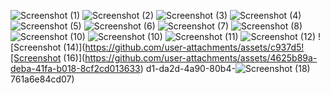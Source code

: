 ![Screenshot (1)](https://github.com/user-attachments/assets/02aaeb77-61d9-46be-8671-faa9f39e70e3)
![Screenshot (2)](https://github.com/user-attachments/assets/a9c18196-e5d1-4c55-b4d8-5b893269acc7)
![Screenshot (3)](https://github.com/user-attachments/assets/0f63b305-d569-4df5-8797-949a4e672ecc)
![Screenshot (4)](https://github.com/user-attachments/assets/634d6efa-b054-419f-ab1f-4b81102870b5)
![Screenshot (5)](https://github.com/user-attachments/assets/2d37defe-4699-4bae-851d-a8fca497d34e)
![Screenshot (6)](https://github.com/user-attachments/assets/6d77de61-4241-4378-afc9-ebd62e4a54a8)
![Screenshot (7)](https://github.com/user-attachments/assets/0c180508-88f3-4cde-94bf-4a2d47392091)
![Screenshot (8)](https://github.com/user-attachments/assets/68b23a84-b32f-4da1-b38b-4d776bdc74ee)
![Screenshot (10)](https://github.com/user-attachments/assets/c455641b-e451-442c-b6a8-4ed2bf52412f)
![Screenshot (10)](https://github.com/user-attachments/assets/5e0211d7-5c59-4496-9cc4-9850e8bebd92)
![Screenshot (11)](https://github.com/user-attachments/assets/768ececd-5412-41c6-8974-0413e3d2eb4a)
![Screenshot (12)](https://github.com/user-attachments/assets/170a6621-3719-498f-9642-a8dbe76009f7)
![Screenshot (14)](https://github.com/user-attachments/assets/c937d5![Screenshot (16)](https://github.com/user-attachments/assets/4625b89a-deba-41fa-b018-8cf2cd013633)
d1-da2d-4a90-80b4-![Screenshot (18)](https://github.com/user-attachments/assets/70a57202-e764-4378-a423-e028dde26ef7)
761a6e84cd07)

